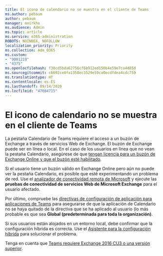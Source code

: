 ```yaml
---
title: El icono de calendario no se muestra en el cliente de Teams
ms.author: pebaum
author: pebaum
manager: mnirkhe
ms.audience: Admin
ms.topic: article
ms.service: o365-administration
ROBOTS: NOINDEX, NOFOLLOW
localization_priority: Priority
ms.collection: Adm_O365
ms.custom:
- "9001219"
- "4375"
ms.openlocfilehash: f30cd5bda62756cf6b912ed150b4e59e7ca4d85d
ms.sourcegitcommit: c6692ce0fa1358ec3529e59ca0ecdfdea4cdc759
ms.translationtype: HT
ms.contentlocale: es-ES
ms.lasthandoff: 09/14/2020
ms.locfileid: "47684715"
---
```

# <a name="calendar-icon-not-showing-in-teams-client"></a>El icono de calendario no se muestra en el cliente de Teams

La pestaña Calendario de Teams requiere el acceso a un buzón de Exchange a través de servicios Web de Exchange. El buzón de Exchange puede ser en línea o local. En el caso de los usuarios en línea que no vean la pestaña Calendario, asegúrese de que [tengan licencia para un buzón de Exchange Online y que el buzón esté habilitado](https://docs.microsoft.com/exchange/recipients-in-exchange-online/create-user-mailboxes).

Si el usuario tiene un buzón válido en Exchange Online pero aún no puede ver la pestaña Calendario, es posible que esté experimentando un problema de red. Use el [analizador de conectividad remota de Microsoft](https://testconnectivity.microsoft.com/) y ejecute las **pruebas de conectividad de servicios Web de Microsoft Exchange** para el usuario afectado.

Por último, compruebe las [directivas de configuración de aplicación para aplicaciones de Teams](https://admin.teams.microsoft.com/policies/app-setup) para asegurarse de que la aplicación de Calendario no se haya quitado de la directiva que se ha aplicado al usuario (lo más probable es que sea **Global (predeterminada para toda la organización)**.

Si sus usuarios están alojados en un entorno local, debe confirmar que la configuración híbrida es correcta. Use el [Asistente para la configuración híbrida](https://docs.microsoft.com/exchange/hybrid-deployment/hybrid-agent) para solucionar el problema.

Tenga en cuenta que [Teams requiere Exchange 2016 CU3 o una versión superior](https://docs.microsoft.com/microsoftteams/exchange-teams-interact).
